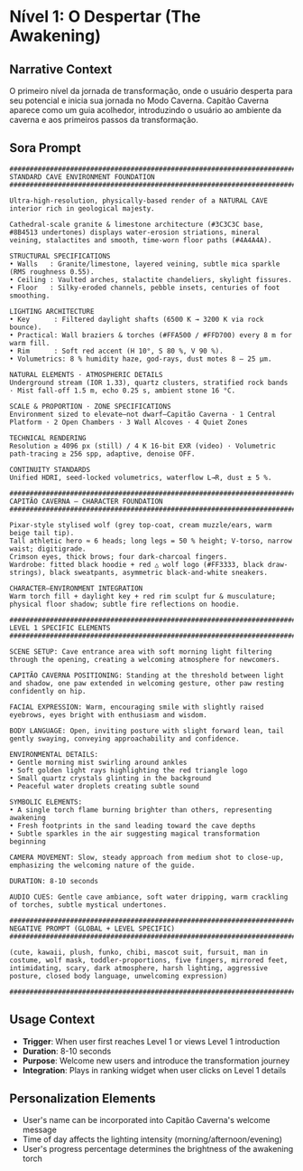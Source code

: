 # Nível 1: O Despertar (The Awakening)

## Narrative Context
O primeiro nível da jornada de transformação, onde o usuário desperta para seu potencial e inicia sua jornada no Modo Caverna. Capitão Caverna aparece como um guia acolhedor, introduzindo o usuário ao ambiente da caverna e aos primeiros passos da transformação.

## Sora Prompt

```
####################################################################################################
STANDARD CAVE ENVIRONMENT FOUNDATION
####################################################################################################

Ultra-high-resolution, physically-based render of a NATURAL CAVE interior rich in geological majesty.  

Cathedral-scale granite & limestone architecture (#3C3C3C base, #8B4513 undertones) displays water-erosion striations, mineral veining, stalactites and smooth, time-worn floor paths (#4A4A4A).

STRUCTURAL SPECIFICATIONS
• Walls   : Granite/limestone, layered veining, subtle mica sparkle (RMS roughness 0.55).  
• Ceiling : Vaulted arches, stalactite chandeliers, skylight fissures.  
• Floor   : Silky-eroded channels, pebble insets, centuries of foot smoothing.  

LIGHTING ARCHITECTURE
• Key      : Filtered daylight shafts (6500 K → 3200 K via rock bounce).  
• Practical: Wall braziers & torches (#FFA500 / #FFD700) every 8 m for warm fill.  
• Rim      : Soft red accent (H 10°, S 80 %, V 90 %).  
• Volumetrics: 8 % humidity haze, god-rays, dust motes 8 – 25 µm.

NATURAL ELEMENTS · ATMOSPHERIC DETAILS
Underground stream (IOR 1.33), quartz clusters, stratified rock bands · Mist fall-off 1.5 m, echo 0.25 s, ambient stone 16 °C.

SCALE & PROPORTION · ZONE SPECIFICATIONS
Environment sized to elevate—not dwarf—Capitão Caverna · 1 Central Platform · 2 Open Chambers · 3 Wall Alcoves · 4 Quiet Zones

TECHNICAL RENDERING
Resolution ≥ 4096 px (still) / 4 K 16-bit EXR (video) · Volumetric path-tracing ≥ 256 spp, adaptive, denoise OFF.

CONTINUITY STANDARDS
Unified HDRI, seed-locked volumetrics, waterflow L→R, dust ± 5 %.

####################################################################################################
CAPITÃO CAVERNA — CHARACTER FOUNDATION
####################################################################################################

Pixar-style stylised wolf (grey top-coat, cream muzzle/ears, warm beige tail tip).  
Tall athletic hero ≈ 6 heads; long legs = 50 % height; V-torso, narrow waist; digitigrade.  
Crimson eyes, thick brows; four dark-charcoal fingers.  
Wardrobe: fitted black hoodie + red △ wolf logo (#FF3333, black draw-strings), black sweatpants, asymmetric black-and-white sneakers.

CHARACTER–ENVIRONMENT INTEGRATION
Warm torch fill + daylight key + red rim sculpt fur & musculature; physical floor shadow; subtle fire reflections on hoodie.

####################################################################################################
LEVEL 1 SPECIFIC ELEMENTS
####################################################################################################

SCENE SETUP: Cave entrance area with soft morning light filtering through the opening, creating a welcoming atmosphere for newcomers.

CAPITÃO CAVERNA POSITIONING: Standing at the threshold between light and shadow, one paw extended in welcoming gesture, other paw resting confidently on hip.

FACIAL EXPRESSION: Warm, encouraging smile with slightly raised eyebrows, eyes bright with enthusiasm and wisdom.

BODY LANGUAGE: Open, inviting posture with slight forward lean, tail gently swaying, conveying approachability and confidence.

ENVIRONMENTAL DETAILS:
• Gentle morning mist swirling around ankles
• Soft golden light rays highlighting the red triangle logo
• Small quartz crystals glinting in the background
• Peaceful water droplets creating subtle sound

SYMBOLIC ELEMENTS:
• A single torch flame burning brighter than others, representing awakening
• Fresh footprints in the sand leading toward the cave depths
• Subtle sparkles in the air suggesting magical transformation beginning

CAMERA MOVEMENT: Slow, steady approach from medium shot to close-up, emphasizing the welcoming nature of the guide.

DURATION: 8-10 seconds

AUDIO CUES: Gentle cave ambiance, soft water dripping, warm crackling of torches, subtle mystical undertones.

####################################################################################################
NEGATIVE PROMPT (GLOBAL + LEVEL SPECIFIC)
####################################################################################################

(cute, kawaii, plush, funko, chibi, mascot suit, fursuit, man in costume, wolf mask, toddler-proportions, five fingers, mirrored feet, intimidating, scary, dark atmosphere, harsh lighting, aggressive posture, closed body language, unwelcoming expression)

####################################################################################################
```

## Usage Context
- **Trigger**: When user first reaches Level 1 or views Level 1 introduction
- **Duration**: 8-10 seconds
- **Purpose**: Welcome new users and introduce the transformation journey
- **Integration**: Plays in ranking widget when user clicks on Level 1 details

## Personalization Elements
- User's name can be incorporated into Capitão Caverna's welcome message
- Time of day affects the lighting intensity (morning/afternoon/evening)
- User's progress percentage determines the brightness of the awakening torch